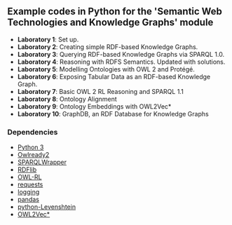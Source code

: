 ## Example codes in Python for the 'Semantic Web Technologies and Knowledge Graphs' module

- **Laboratory 1**: Set up.
- **Laboratory 2**: Creating simple RDF-based Knowledge Graphs.
- **Laboratory 3**: Querying RDF-based Knowledge Graphs via SPARQL 1.0.
- **Laboratory 4**: Reasoning with RDFS Semantics. Updated with solutions.
- **Laboratory 5**: Modelling Ontologies with OWL 2 and Protégé.
- **Laboratory 6**: Exposing Tabular Data as an RDF-based Knowledge Graph.
- **Laboratory 7**: Basic OWL 2 RL Reasoning and SPARQL 1.1
- **Laboratory 8**: Ontology Alignment
- **Laboratory 9**: Ontology Embeddings with OWL2Vec*
- **Laboratory 10**: GraphDB, an RDF Database for Knowledge Graphs

### Dependencies
- [Python 3](https://www.python.org/)
- [Owlready2](https://pypi.org/project/Owlready2/)
- [SPARQLWrapper](https://pypi.org/project/SPARQLWrapper/)
- [RDFlib](https://pypi.org/project/rdflib/)
- [OWL-RL](https://pypi.org/project/owlrl/5.2.1/)
- [requests](https://pypi.org/project/requests/)
- [logging](https://pypi.org/project/logging/)
- [pandas](https://pypi.org/project/pandas/)
- [python-Levenshtein](https://pypi.org/project/python-Levenshtein/)
- [OWL2Vec*](https://github.com/KRR-Oxford/OWL2Vec-Star)

